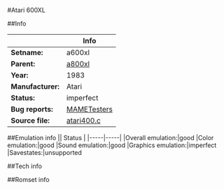 #Atari 600XL

##Info

||Info|
|-----|-----|
|**Setname:**|a600xl
|**Parent:**|[a800xl](a800xl.md)
|**Year:**|1983
|**Manufacturer:**|Atari
|**Status:**|imperfect
|**Bug reports:**|[MAMETesters](http://mametesters.org/view_all_set.php?type=1&temporary=y&search=atari400.c)
|**Source file:**|[atari400.c](https://github.com/mamedev/mame/blob/master/src/mess/drivers/atari400.c)

##Emulation info
|| Status |
|-----|-----|
|Overall emulation:|good
|Color emulation:|good
|Sound emulation:|good
|Graphics emulation:|imperfect
|Savestates:|unsupported

##Tech info

##Romset info

<!--- START OF EDITED COMMENT DO NOT TOUCH TEXT ABOVE-->
